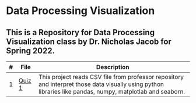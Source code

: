 # Data Processing Visualization

## This is a Repository for Data Processing Visualization class by Dr. Nicholas Jacob for Spring 2022.

|   #   | File            | Description                                        |
| :---: | --------------- | -------------------------------------------------- |
|   1   | <a href="https://github.com/aayushbhurtel/Data_Visualization/blob/main/Quiz1.ipynb">Quiz 1</a> | This project reads CSV file from professor repository and interpret those data visually using python libraries like pandas, numpy, matplotlab and seaborn. |
